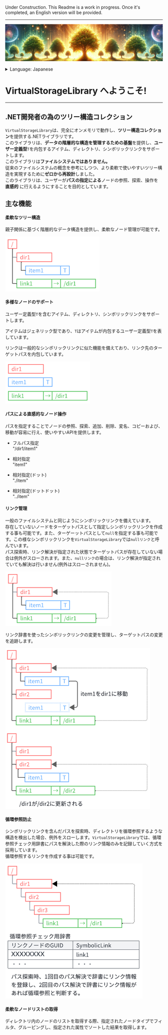 ﻿---
_layout: landing
---

Under Construction. This Readme is a work in progress. Once it's completed, an English version will be provided.

---

![burner.png](images/burner.png)

<details>
  <summary>Language: Japanese</summary>
  <ul>
    <li><a href="index.md">English</a></li>
    <li><a href="index.ja.md">Japanese</a></li>
  </ul>
</details>

# **VirtualStorageLibrary へようこそ!**

---

## **.NET開発者の為のツリー構造コレクション**

`VirtualStorageLibrary`は、完全にオンメモリで動作し、**ツリー構造コレクション**を提供する.NETライブラリです。  
このライブラリは、**データの階層的な構造を管理するための基盤**を提供し、**ユーザー定義型**`T`を内包するアイテム、ディレクトリ、シンボリックリンクをサポートします。  
このライブラリは**ファイルシステムではありません。**   
従来のファイルシステムの概念を参考にしつつ、より柔軟で使いやすいツリー構造を実現するために**ゼロから再設計**しました。  
このライブラリは、ユーザーが**パスの指定による**ノードの参照、探索、操作を **直感的** に行えるようにすることを目的としています。  

## 主な機能

#### 柔軟なツリー構造

親子関係に基づく階層的なデータ構造を提供し、柔軟なノード管理が可能です。

![index_tree1.png](images/index_tree1.png)

#### 多様なノードのサポート

ユーザー定義型`T`を含むアイテム、ディレクトリ、シンボリックリンクをサポートします。

アイテムはジェネリック型であり、`T`はアイテムが内包するユーザー定義型`T`を表しています。

リンクは一般的なシンボリックリンクに似た機能を備えており、リンク先のターゲットパスを内包しています。

![index_tree2.png](images/index_tree2.png)

#### パスによる直感的なノード操作

パスを指定することでノードの参照、探索、追加、削除、変名、コピーおよび、移動が容易に行え、使いやすいAPIを提供します。

- フルパス指定  
  "/dir1/item1"

- 相対指定  
  "item1"

- 相対指定(ドット)  
  "./item"

- 相対指定(ドットドット)  
  "../item"

#### リンク管理

一般のファイルシステムと同じようにシンボリックリンクを備えています。  
存在していないノードをターゲットパスとして指定しシンボリックリンクを作成する事も可能です。また、ターゲーットパスとして`null`を指定する事も可能です。この様なシンボリックリンクを`VirtualStorageLibrary`では`nullリンク`と呼んでいます。  
パス探索時、リンク解決が指定された状態でターゲットパスが存在していない場合は例外がスローされます。また、`nullリンク`の場合は、リンク解決が指定されていても解決は行いません(例外はスローされません)。

![index_tree3.png](images/index_tree3.png)

リンク辞書を使ったシンボリックリンクの変更を管理し、ターゲットパスの変更を追跡します。

![index_tree4.png](images/index_tree4.png)

#### 循環参照防止

シンボリックリンクを含んだパスを探索時、ディレクトリを循環参照するような構造を検出した場合、例外をスローします。`VirtualStorageLibrary`では、循環参照チェック用辞書にパスを解決した際のリンク情報のみを記録していく方式を採用しています。  
循環参照するリンクを作成する事は可能です。

![index_tree5.png](images/index_tree5.png)

#### 柔軟なノードリストの取得

ディレクトリ内のノードのリストを取得する際、指定されたノードタイプでフィルタ、グルーピングし、指定された属性でソートした結果を取得します。
